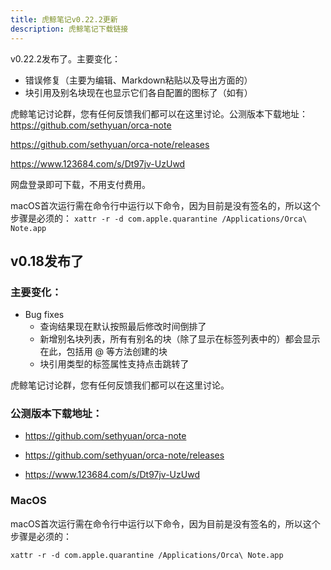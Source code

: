 ```yaml
---
title: 虎鲸笔记v0.22.2更新
description: 虎鲸笔记下载链接   
---
```

v0.22.2发布了。主要变化：

- 错误修复（主要为编辑、Markdown粘贴以及导出方面的）
- 块引用及别名块现在也显示它们各自配置的图标了（如有）

虎鲸笔记讨论群，您有任何反馈我们都可以在这里讨论。公测版本下载地址：
https://github.com/sethyuan/orca-note

https://github.com/sethyuan/orca-note/releases

https://www.123684.com/s/Dt97jv-UzUwd

网盘登录即可下载，不用支付费用。

macOS首次运行需在命令行中运行以下命令，因为目前是没有签名的，所以这个步骤是必须的：
`xattr -r -d com.apple.quarantine /Applications/Orca\ Note.app`
## v0.18发布了

### 主要变化：

- Bug fixes
    - 查询结果现在默认按照最后修改时间倒排了
    - 新增别名块列表，所有有别名的块（除了显示在标签列表中的）都会显示在此，包括用 @ 等方法创建的块
    - 块引用类型的标签属性支持点击跳转了

虎鲸笔记讨论群，您有任何反馈我们都可以在这里讨论。

### 公测版本下载地址：

- https://github.com/sethyuan/orca-note

- https://github.com/sethyuan/orca-note/releases

- https://www.123684.com/s/Dt97jv-UzUwd


### MacOS

macOS首次运行需在命令行中运行以下命令，因为目前是没有签名的，所以这个步骤是必须的：

`xattr -r -d com.apple.quarantine /Applications/Orca\ Note.app`
